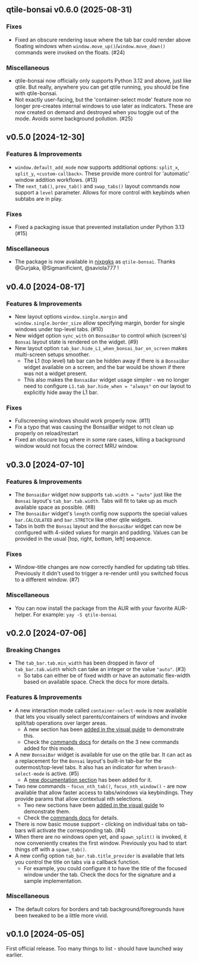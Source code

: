 ## qtile-bonsai v0.6.0 (2025-08-31)

### Fixes

- Fixed an obscure rendering issue where the tab bar could render above floating windows when `window.move_up()`/`window.move_down()` commands were invoked on the floats. (#24)

### Miscellaneous

- qtile-bonsai now officially only supports Python 3.12 and above, just like qtile. But really, anywhere you can get qtile running, you should be fine with qtile-bonsai.
- Not exactly user-facing, but the 'container-select mode' feature now no longer pre-creates internal windows to use later as indicators. These are now created on demand and destroyed when you toggle out of the mode. Avoids some background pollution. (#25)


## v0.5.0 [2024-12-30]

### Features & Improvements

- `window.default_add_mode` now supports additional options: `split_x`, `split_y`, `<custom-callback>`. These provide more control for 'automatic' window addition workflows. (#13)
- The `next_tab()`, `prev_tab()` and `swap_tabs()` layout commands now support a `level` parameter. Allows for more control with keybinds when subtabs are in play.

### Fixes

- Fixed a packaging issue that prevented installation under Python 3.13 (#15)

### Miscellaneous

- The package is now available in [nixpgks](https://search.nixos.org/packages?channel=unstable&from=0&size=50&sort=relevance&type=packages&query=qtile-bonsai) as `qtile-bonsai`. Thanks @Gurjaka, @Sigmanificient, @saviola777 !


## v0.4.0 [2024-08-17]

### Features & Improvements

- New layout options `window.single.margin` and `window.single.border_size` allow specifying margin, border for single windows under top-level tabs. (#10)
- New widget option `sync_with` on `BonsaiBar` to control which (screen's) `Bonsai` layout state is rendered on the widget. (#9)
- New layout option `tab_bar.hide_L1_when_bonsai_bar_on_screen` makes multi-screen setups smoother. 
    - The L1 (top level) tab bar can be hidden away if there is a `BonsaiBar` widget available on a screen, and the bar would be shown if there was not a widget present.
    - This also makes the `BonsaiBar` widget usage simpler - we no longer need to configure `L1.tab_bar.hide_when = "always"` on our layout to explicitly hide away the L1 bar.

### Fixes

- Fullscreening windows should work properly now. (#11)
- Fix a typo that was causing the BonsaiBar widget to not clean up properly on reload/restart
- Fixed an obscure bug where in some rare cases, killing a background window would not focus the correct MRU window.


## v0.3.0 [2024-07-10]
                                   

### Features & Improvements

- The `BonsaiBar` widget now supports `tab.width = "auto"` just like the `Bonsai` layout's `tab_bar.tab.width`. Tabs will fit to take up as much available space as possible. (#8)
- The `BonsaiBar` widget's `length` config now supports the special values `bar.CALCULATED` and `bar.STRETCH` like other qtile widgets. 
- Tabs in both the `Bonsai` layout and the `BonsaiBar` widget can now be configured with 4-sided values for margin and padding. Values can be provided in the usual [top, right, bottom, left] sequence.

### Fixes

- Window-title changes are now correctly handled for updating tab titles. Previously it didn't used to trigger a re-render until you switched focus to a different window. (#7)

### Miscellaneous

- You can now install the package from the AUR with your favorite AUR-helper. For example: `yay -S qtile-bonsai` 


## v0.2.0 [2024-07-06]
                                   

### Breaking Changes

- The `tab_bar.tab.min_width` has been dropped in favor of `tab_bar.tab.width` which can
  take an integer or the value `"auto"`. (#3)
  - So tabs can either be of fixed width or have an automatic flex-width based
    on available space. Check the docs for more details. 

### Features & Improvements

- A new interaction mode called `container-select-mode` is now available that lets you
  visually select parents/containers of windows and invoke split/tab operations over
  larger areas.
    - A new section has been [added in the visual guide](https://aravinda0.github.io/qtile-bonsai/static/visual_guide/#Container%20Select%20Mode) to demonstrate this.
    - Check the [commands docs](https://github.com/aravinda0/qtile-bonsai?tab=readme-ov-file#layout-commands) for details on the 3 new commands added for this mode.
- A new `BonsaiBar` widget is available for use on the qtile bar. It can act as a replacement for the `Bonsai` layout's built-in tab-bar for the outermost/top-level tabs. It also has an indicator for when `branch-select-mode` is active. (#5)
    - A [new documentation section](https://github.com/aravinda0/qtile-bonsai?tab=readme-ov-file#bonsaibar-widget) has been added for it. 
- Two new commands - `focus_nth_tab()`, `focus_nth_window()` - are now available that
  allow faster access to tabs/windows via keybindings. They provide params that allow
  contextual nth selections.
    - Two new sections have been [added in the visual guide](https://aravinda0.github.io/qtile-bonsai/static/visual_guide/#Focus%20nth%20Tab) to demonstrate them.
    - Check the [commands docs](https://github.com/aravinda0/qtile-bonsai?tab=readme-ov-file#layout-commands) for details.
- There is now basic mouse support - clicking on individual tabs on tab-bars will activate
  the corresponding tab. (#4)
- When there are no windows open yet, and `spawn_split()` is invoked, it now conveniently
  creates the first window. Previously you had to start things off with a `spawn_tab()`. 
- A new config option `tab_bar.tab.title_provider` is available that lets you control the
  title on tabs via a callback function. 
  - For example, you could configure it to have the title of the focused window
    under the tab. Check the docs for the signature and a sample implementation.

### Miscellaneous

- The default colors for borders and tab background/foregrounds have been tweaked to be a
  little more vivid.


## v0.1.0 [2024-05-05]
                                   
First official release. Too many things to list - should have launched way
earlier.
